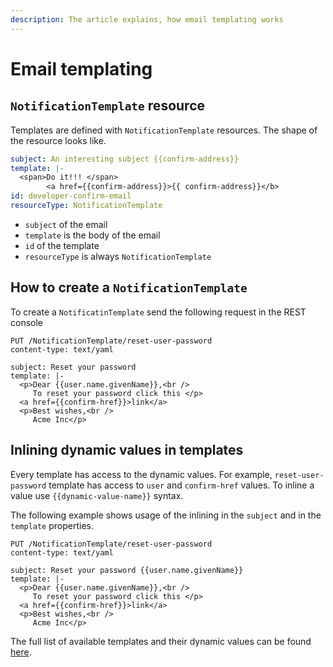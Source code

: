 ```yaml
---
description: The article explains, how email templating works
---
```


# Email templating

## `NotificationTemplate` resource

Templates are defined with `NotificationTemplate` resources. The shape of the resource looks like.

```yaml
subject: An interesting subject {{confirm-address}}
template: |-
  <span>Do it!!! </span>
        <a href={{confirm-address}}>{{ confirm-address}}</b>
id: developer-confirm-email
resourceType: NotificationTemplate
```

* `subject` of the email
* `template` is the body of the email
* `id` of the template
* `resourceType` is always `NotificationTemplate`

## How to create a `NotificationTemplate`

To create a `NotificatinTemplate` send the following request in the REST console

```http
PUT /NotificationTemplate/reset-user-password
content-type: text/yaml

subject: Reset your password
template: |-
  <p>Dear {{user.name.givenName}},<br />
     To reset your password click this </p>
  <a href={{confirm-href}}>link</a>
  <p>Best wishes,<br />
     Acme Inc</p>
```

## Inlining dynamic values in templates

Every template has access to the dynamic values. For example, `reset-user-password` template has access to `user` and `confirm-href` values. To inline a value use `{{dynamic-value-name}}` syntax.

The following example shows usage of the inlining in the `subject` and in the `template` properties.

```http
PUT /NotificationTemplate/reset-user-password
content-type: text/yaml

subject: Reset your password {{user.name.givenName}}
template: |-
  <p>Dear {{user.name.givenName}},<br />
     To reset your password click this </p>
  <a href={{confirm-href}}>link</a>
  <p>Best wishes,<br />
     Acme Inc</p>
```

The full list of available templates and their dynamic values can be found [here](../how-to-guides/set-up-ehr-level-customization.md).
